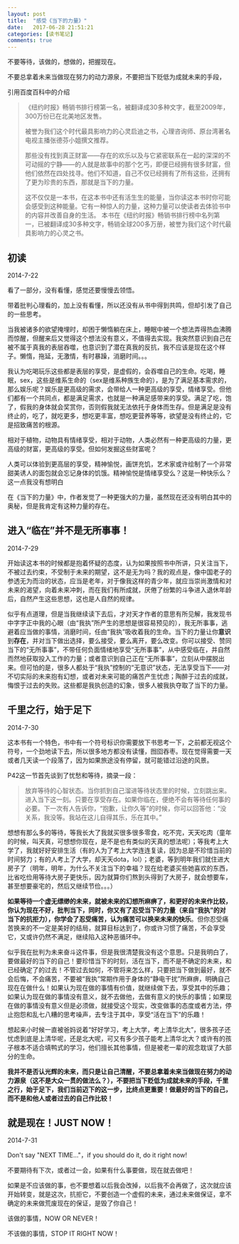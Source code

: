 ```yaml
---
layout: post
title:  "感受《当下的力量》"
date:   2017-06-28 21:51:21
categories: [读书笔记]
comments: true
---
```


不要等待，该做的，想做的，把握现在。

不要总拿着未来当做现在努力的动力源泉，不要把当下贬低为成就未来的手段，

<!--more-->

引用百度百科中的介绍

> 《纽约时报》畅销书排行榜第一名，被翻译成30多种文字，截至2009年，300万份已在北美地区发售。
>
> 被誉为我们这个时代最具影响力的心灵启迪之书，心理咨询师、原台湾著名电视主播张德芬小姐撰文推荐。
>
> 那些没有找到真正财富——存在的欢乐以及与它紧密联系在一起的深深的不可动摇的宁静——的人就是故事中的那个乞丐，即便已经拥有很多财富，但他们依然在四处找寻。他们不知道，自己不仅已经拥有了所有这些，还拥有了更为珍贵的东西，那就是当下的力量。
>
> 这不仅仅是一本书，在这本书中还有活生生的能量，当你读这本书时你可能会感受到这种能量。它有一种惊人的力量，这种力量可以使读者去体验书中的内容并改善自身的生活。 本书在《纽约时报》畅销书排行榜中名列第一，已被翻译成30多种文字，畅销全球200多万册，被誉为我们这个时代最具影响力的心灵之书。

## 初读

2014-7-22

看了一部分，没有看懂，感觉还要慢慢去领悟。

带着批判心理看的，加上没有看懂，所以还没有从书中得到共鸣，但却引发了自己的一些思考。

当我被诸多的欲望掩埋时，却困于懒惰躺在床上，睡眠中被一个想法弄得热血沸腾而惊醒，但醒来后又觉得这个想法没有意义，不值得去实现。我突然意识到自己在被不属于真我的表层吞噬，也意识到了潜在真我的反抗，我不应该是现在这个样子。懒惰，拖延，无激情，有时暴躁，消磨时间。。。

我认为吃喝玩乐这些都是表层的享受，是虚假的，会吞噬自己的生命。吃喝，睡眠，sex，这些是维系生命的（sex是维系种族生命的），是为了满足基本需求的，那么娱乐呢？娱乐是更高级的需求，会带给人一种更高级的享受，情绪享受。但他们都有一个共同点，都是满足需求，也就是一种满足感带来的享受。满足了吃，饱了，假我的身体就会奖赏你，否则假我就无法依托于身体而生存。但是满足是没有终止的，吃了，就吃更多，想吃更丰富，想吃更营养等等，欲望是没有终止的，它是招致痛苦的根源。

相对于植物，动物具有情绪享受，相对于动物，人类必然有一种更高级的力量，更高级的财富，更高级的享受。但如何发掘这些财富呢？

人类可以体验到更高层的享受，精神愉悦，画饼充饥，艺术家或许绘制了一个非常甜美诱人的面包就会忘记身体的饥饿。精神愉悦是情绪享受么？这是一种快乐么？这一点我没有想明白

在《当下的力量》中，作者发觉了一种更强大的力量，虽然现在还没有明白其中的奥秘，但是我肯定有这种力量的存在。

## 进入“临在”并不是无所事事！

2014-7-29

开始读这本书的时候都是抱着怀疑的态度，认为如果按照书中所讲，只关注当下，不被过去约束，不受制于未来的期望，这不是无为吗？我的观点是，像中国老子的参透无为而治的状态，应当是老年，对于像我这样的青少年，就应当崇尚激情和对未来的渴望，向着未来冲刺，而在我们有所成就，厌倦了纷繁的斗争进入退休年龄后，自然产生这些思想，这也是人自然的规律。

似乎有点道理，但是当我继续读下去后，才对天才作者的意思有所见解，我发现书中字字正中我的心眼（由“我执”所产生的思想是很容易预见的），我无所事事，逃避着应当做的事情，消磨时间，任由“我执”吸收着我的生命。当下的力量让你**意识**到**存在**，并对当下做出选择，要么接受，要么离开，要么改变。你可以接受、赞同当下的“无所事事”，不带任何负面情绪地享受“无所事事”，从中感受临在，并自然而然地获取投入工作的力量；或者意识到自己正在“无所事事”，立刻从中摆脱出来。但可怕的是，很多人都处于“我执”控制的“无意识”状态，无法享受当下——对不切实际的未来抱有幻想，或者对未来可能的痛苦产生忧虑；陶醉于过去的成就，悔恨于过去的失败。这些都是我执创造的幻象，很多人被我执夺取了当下的力量。

## 千里之行，始于足下

2014-7-30

这本书有一个特色，书中有一个符号标识你需要放下书思考一下，之前都无视这个符号，一个劲地读下去，所以很多地方都没有读懂，囫囵吞枣。现在觉得需要一天或者几天读一个段落了，因为如果旅途没有停留，就可能错过沿途的风景。

P42这一节首先谈到了忧愁和等待，摘录一段：

> 放弃等待的心智状态。当你抓到自己溜进等待状态里的时候，立刻跳出来。进入当下这一刻。只要在享受存在。如果你临在，便绝不会有等待任何事的必要。下一次有人告诉你，“抱歉，让你久等”的时候，你可以回答他：“没关系，我没等。我站在这儿自得其乐，乐在其中。”

想想有那么多的等待，等我长大了我就买很多很多零食，吃不完，天天吃肉（童年的时候，叫天真，可想想你现在，是不是也有类似的天真的想法呢）；等我考上大学了，我就好好安排生活（有的人为了考上大学连连复读，因为总是不珍惜当前的时间努力；有的人考上了大学，却天天dota，lol）；老婆，等到明年我们就住进大房子了（明年，明年，为什么不关注当下的幸福？现在给老婆买些她喜欢的东西，比省吃俭用等待大房子更快乐，因为就算你们熬到头得到了大房子，就会想要车，甚至想要豪宅的，然后又继续节俭。。。）  

**如果等待一个虚无缥缈的未来，就被未来的幻想所麻痹了，和更好的未来作比较，你认为现在不好，批判当下，同时，你又有了忍受当下的力量（来自“我执”的对当下的抗拒力），你学会了忍受痛苦，认为痛苦可以换来未来的快乐**。但你忍受痛苦换来的不一定是美好的结局，就算目标达到了，你或许习惯了痛苦，不会享受它，又或许仍然不满足，继续陷入这种恶循环中。

似乎我在批判为未来奋斗这件事，但是我很清楚我没有这个意思。只是我明白了，要做最好的当下的自己！要珍惜当下的时刻，活在当下，而不是不确定的未来，和已经确定了的过去！不管过去如何，不管将来怎么样，只要把当下做到最好，就不会后悔，不会痛苦，不要被“我执”常期作用于身体的“静电干扰”所麻痹，明确自己现在在做什么！如果认为现在做的事情有价值，就继续做下去，享受其中的乐趣；如果认为现在做的事情没有意义，就不去做他，去做有意义的快乐的事情；如果现在做的事情没有意义但是必须做，就接受这个现实，改变做事的态度或者方法，停止抱怨和乱七八糟的思考噪声，去专注于其中，享受“活在当下”的乐趣！

想起来小时候一直被爸妈说着“好好学习，考上大学，考上清华北大”，很多孩子还忧虑到底是上清华呢，还是北大呢，可又有多少孩子能考上清华北大？或许有的孩子根本不适合填鸭式的学习，他们擅长其他事情，但是被老一辈的观念耽误了大部分的生命。

**我并不是否认光辉的未来，而只是让自己清醒，不要总拿着未来当做现在努力的动力源泉（这不是大众一贯的做法么？），不要把当下贬低为成就未来的手段，千里之行，始于足下，我们当前迈下的这一步，比终点更重要！做最好的当下的自己，而不是和他人或者过去的自己作比较！**

## 就是现在！JUST NOW！

2014-7-31

Don't say "NEXT TIME..."，if you should do it, do it right now!

不要期待有下次，或者过一会，如果有什么事要做，现在就去做吧！

如果是不应该做的事，也不要想着以后我会改掉，以后我不会再做了，这次就应该开始转变，就是这次，抗拒它，不要创造一个虚假的未来，通过未来做保证，拿不确定的未来做荒废现在的保证，是毁了你自己！

该做的事情，NOW OR NEVER！

不该做的事情，STOP IT RIGHT NOW！